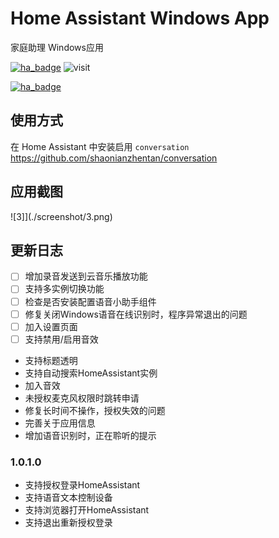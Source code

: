 # Home Assistant Windows App

家庭助理 Windows应用

[![ha_badge](https://img.shields.io/badge/Home-Assistant-%23049cdb)](https://www.home-assistant.io/)
![visit](https://visitor-badge.glitch.me/badge?page_id=shaonianzhentan.ha-windows&left_text=visit)


[![ha_badge](https://img.shields.io/badge/Windows-家庭助理-blue?logo=windows&style=for-the-badge)](https://www.microsoft.com/zh-cn/store/productId/9n2jp5z9rxx2)

## 使用方式

在 Home Assistant 中安装启用 `conversation`
https://github.com/shaonianzhentan/conversation

## 应用截图

![3]](./screenshot/3.png)



## 更新日志

- [ ] 增加录音发送到云音乐播放功能
- [ ] 支持多实例切换功能
- [ ] 检查是否安装配置语音小助手组件
- [ ] 修复关闭Windows语音在线识别时，程序异常退出的问题
- [ ] 加入设置页面
- [ ] 支持禁用/启用音效

- 支持标题透明
- 支持自动搜索HomeAssistant实例
- 加入音效
- 未授权麦克风权限时跳转申请
- 修复长时间不操作，授权失效的问题
- 完善关于应用信息
- 增加语音识别时，正在聆听的提示

### 1.0.1.0

- 支持授权登录HomeAssistant
- 支持语音文本控制设备
- 支持浏览器打开HomeAssistant
- 支持退出重新授权登录